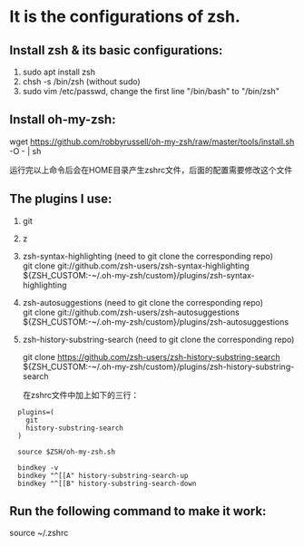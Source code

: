 # It is the configurations of zsh.

## Install zsh & its basic configurations:  
1. sudo apt install zsh
2. chsh -s /bin/zsh (without sudo)
3. sudo vim /etc/passwd, change the first line "/bin/bash" to "/bin/zsh"

## Install oh-my-zsh:  
wget https://github.com/robbyrussell/oh-my-zsh/raw/master/tools/install.sh -O - | sh

运行完以上命令后会在HOME目录产生zshrc文件，后面的配置需要修改这个文件

## The plugins I use:  
1. git

2. z

3. zsh-syntax-highlighting (need to git clone the corresponding repo)  
	git clone git://github.com/zsh-users/zsh-syntax-highlighting ${ZSH_CUSTOM:-~/.oh-my-zsh/custom}/plugins/zsh-syntax-highlighting
	
4. zsh-autosuggestions (need to git clone the corresponding repo)  
	git clone git://github.com/zsh-users/zsh-autosuggestions ${ZSH_CUSTOM:-~/.oh-my-zsh/custom}/plugins/zsh-autosuggestions
	
5. zsh-history-substring-search (need to git clone the corresponding repo)  

   git clone https://github.com/zsh-users/zsh-history-substring-search ${ZSH_CUSTOM:-~/.oh-my-zsh/custom}/plugins/zsh-history-substring-search
   
   在zshrc文件中加上如下的三行：

```
  plugins=(
    git
    history-substring-search
  )

  source $ZSH/oh-my-zsh.sh

  bindkey -v
  bindkey "^[[A" history-substring-search-up
  bindkey "^[[B" history-substring-search-down
```



## Run the following command to make it work:
source ~/.zshrc

